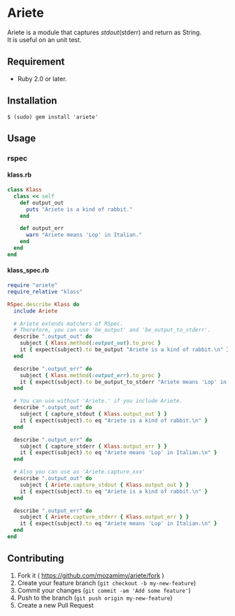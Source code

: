 # Ariete

Ariete is a module that captures $stdout($stderr) and return as String.  
It is useful on an unit test.

## Requirement

- Ruby 2.0 or later.

## Installation

```shell
$ (sudo) gem install 'ariete'
```

## Usage

### rspec

#### klass.rb

```ruby
class Klass
  class << self
    def output_out
      puts "Ariete is a kind of rabbit."
    end

    def output_err
      warn "Ariete means 'Lop' in Italian."
    end
  end
end
```

#### klass_spec.rb

```ruby
require "ariete"
require_relative "klass"

RSpec.describe Klass do
  include Ariete

  # Ariete extends matchers of RSpec.
  # Therefore, you can use 'be_output' and 'be_output_to_stderr'.
  describe ".output_out" do
    subject { Klass.method(:output_out).to_proc }
    it { expect(subject).to be_output "Ariete is a kind of rabbit.\n" }
  end

  describe ".output_err" do
    subject { Klass.method(:output_err).to_proc }
    it { expect(subject).to be_output_to_stderr "Ariete means 'Lop' in Italian.\n" }
  end

  # You can use without 'Ariete.' if you include Ariete.
  describe ".output_out" do
    subject { capture_stdout { Klass.output_out } }
    it { expect(subject).to eq "Ariete is a kind of rabbit.\n" }
  end

  describe ".output_err" do
    subject { capture_stderr { Klass.output_err } }
    it { expect(subject).to eq "Ariete means 'Lop' in Italian.\n" }
  end

  # Also you can use as 'Ariete.capture_xxx'
  describe ".output_out" do
    subject { Ariete.capture_stdout { Klass.output_out } }
    it { expect(subject).to eq "Ariete is a kind of rabbit.\n" }
  end

  describe ".output_err" do
    subject { Ariete.capture_stderr { Klass.output_err } }
    it { expect(subject).to eq "Ariete means 'Lop' in Italian.\n" }
  end
end
```

## Contributing

1. Fork it ( https://github.com/mozamimy/ariete/fork )
2. Create your feature branch (`git checkout -b my-new-feature`)
3. Commit your changes (`git commit -am 'Add some feature'`)
4. Push to the branch (`git push origin my-new-feature`)
5. Create a new Pull Request
